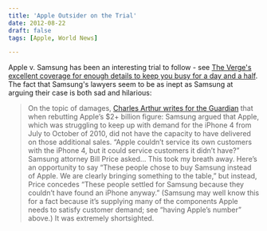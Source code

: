 ```yaml
---
title: 'Apple Outsider on the Trial'
date: 2012-08-22
draft: false
tags: [Apple, World News]

---
```


Apple v. Samsung has been an interesting trial to follow - see [The Verge's excellent coverage for enough details to keep you busy for a day and a half](http://www.theverge.com/2012/7/31/3207848/apple-vs-samsung-complete-trial-coverage). The fact that Samsung's lawyers seem to be as inept as Samsung at arguing their case is both sad and hilarious:

> On the topic of damages, [Charles Arthur writes for the Guardian](http://www.guardian.co.uk/technology/2012/aug/14/apple-samsung-patent-breaches) that when rebutting Apple’s $2+ billion figure: Samsung argued that Apple, which was struggling to keep up with demand for the iPhone 4 from July to October of 2010, did not have the capacity to have delivered on those additional sales. “Apple couldn’t service its own customers with the iPhone 4, but it could service customers it didn’t have?” Samsung attorney Bill Price asked… This took my breath away. Here’s an opportunity to say “These people chose to buy Samsung instead of Apple. We are clearly bringing something to the table,” but instead, Price concedes “These people settled for Samsung because they couldn’t have found an iPhone anyway.” (Samsung may well know this for a fact because it’s supplying many of the components Apple needs to satisfy customer demand; see “having Apple’s number” above.) It was extremely shortsighted.